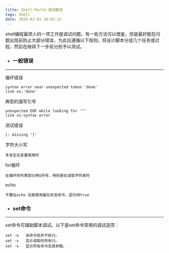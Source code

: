 ```yaml
---
title: Shell-Part4-调试脚本
tags: Shell
date: 2018-02-01 10:02:12
---
```

shell编程最烦人的一项工作是调试问题。有一些方法可以借鉴，但是最好能在问题出现前防止大部分错误，为此应遵循以下规则。将设计脚本分成几个任务或过程，然后在继续下一步前分别予以测试。
- ### 一般错误　

---
循环错误
~~~
syntax error near unexpected token 'done'
line xx:'done'
~~~
典型的漏写引号
~~~
unexpected EOF while looking for '"'
line xx:syntax error 
~~~
测试错误　
~~~
[: missing ']'
~~~
字符大小写
~~~
多发生在变量使用时
~~~
for循环
~~~
在循环的列表部分用$符号，特别是在读取字符串时
~~~
echo
~~~
不要在echo 后面使用最后状态命令，因为恒true
~~~
- ### set命令

---
set命令可辅助脚本调试。以下是set命令常用的调试选项：
~~~
set -n   读命令但并不执行。
set -v   显示读取的所有行。
set -x   显示所有命令及其参数。
~~~

